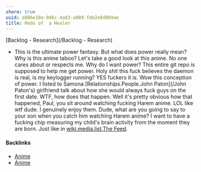 ```yaml
---
share: true
uuid: a086e10a-046c-4a83-a089-fde2e8d0b9ae
title: Redo of  a Healer
---
```

[Backlog - Research](/Backlog - Research)

* This is the ultimate power fantasy. But what does power really mean? Why is this anime taboo? Let's take a good look at this anime. No one cares about or respects me. Why do I want power? This entire git repo is supposed to help me get power. Holy shit this fuck believes the daemon is real, is my keylogger running? YES fuckers it is. Wow this conception of power. I listed to Samona [Relationships.People.John Paton](/John Paton's) girlfriend talk about how she would always fuck guys on the first date. WTF, how does that happen. Well it's pretty obvious how that happened, Paul, you sit around watching fucking Harem anime. LOL like wtf dude. I genuinely enjoy them. Dude, what are you going to say to your son when you catch him watching Harem anime? I want to have a fucking chip measuring my child's brain activity from the moment they are born. Just like in [wiki.media.list.The Feed](/a195bc93-96c9-4dde-9ab9-70e15afe9de0).


#### Backlinks

* [Anime](/a0b15bdd-022a-4893-b12a-db25bfb5e041)
* [Anime](/a0b15bdd-022a-4893-b12a-db25bfb5e041)